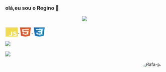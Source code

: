 ### olá,eu sou o Regino 👋


<div align="center">
  <a href="https://github.com/Regino449">
  <img height="180em" src="https://github-readme-stats.vercel.app/api?username=Regino449&show_icons=true&theme=dark&include_all_commits=true&count_private=true"/>
  
</div>

  <div style="display: inline_block"><br>
  <img align="center" alt="regi-Js" height="30" width="40" src="https://raw.githubusercontent.com/devicons/devicon/master/icons/javascript/javascript-plain.svg">
  

  <img align="center" alt="regi-HTML" height="30" width="40" src="https://raw.githubusercontent.com/devicons/devicon/master/icons/html5/html5-original.svg">
    
  <img align="center" alt="regi-CSS" height="30" width="40" src="https://raw.githubusercontent.com/devicons/devicon/master/icons/css3/css3-original.svg">
  
  <a href="https://www.instagram.com/kaneki_cg268/" target="_blank"><img src="https://img.shields.io/badge/-Instagram-%23E4405F?style=for-the-badge&logo=instagram&logoColor=white" target="_blank"></a>

<a href="https://discord.com/channels/@me" target="_blank"><img src="https://img.shields.io/badge/Discord-7289DA?style=for-the-badge&logo=discord&logoColor=white" target="_blank"></a> 

   <img align="right" alt="Rafa-pic" height="150" style="border-radius:50px;" src="https://wallpapercave.com/w/uwp1856720">
